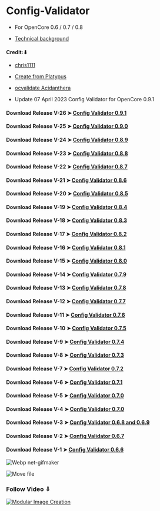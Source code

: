# Config-Validator
- For OpenCore 0.6 / 0.7 / 0.8

- [Technical background](https://github.com/chris1111/Config-Validator/blob/main/Technical%20background.md)

#### Credit:⬇︎
- [chris1111](https://github.com/chris1111)
- [Create from Platypus](https://github.com/sveinbjornt/Platypus)
- [ocvalidate Acidanthera](https://github.com/acidanthera/OpenCorePkg/tree/master/Utilities/ocvalidate)

 - Update 07 April 2023 Config Validator for OpenCore 0.9.1
 
#### Download Release V-26 ➤ [Config Validator 0.9.1](https://github.com/chris1111/Config-Validator/releases/tag/V26) 
#### Download Release V-25 ➤ [Config Validator 0.9.0](https://github.com/chris1111/Config-Validator/releases/tag/V25) 
#### Download Release V-24 ➤ [Config Validator 0.8.9](https://github.com/chris1111/Config-Validator/releases/tag/V24) 
#### Download Release V-23 ➤ [Config Validator 0.8.8](https://github.com/chris1111/Config-Validator/releases/tag/V23) 
#### Download Release V-22 ➤ [Config Validator 0.8.7](https://github.com/chris1111/Config-Validator/releases/tag/V22) 
#### Download Release V-21 ➤ [Config Validator 0.8.6](https://github.com/chris1111/Config-Validator/releases/tag/V21)
#### Download Release V-20 ➤ [Config Validator 0.8.5](https://github.com/chris1111/Config-Validator/releases/tag/V20)
#### Download Release V-19 ➤ [Config Validator 0.8.4](https://github.com/chris1111/Config-Validator/releases/tag/V19)
#### Download Release V-18 ➤ [Config Validator 0.8.3](https://github.com/chris1111/Config-Validator/releases/tag/V18)
#### Download Release V-17 ➤ [Config Validator 0.8.2](https://github.com/chris1111/Config-Validator/releases/tag/V17)
#### Download Release V-16 ➤ [Config Validator 0.8.1](https://github.com/chris1111/Config-Validator/releases/tag/V16)
#### Download Release V-15 ➤ [Config Validator 0.8.0](https://github.com/chris1111/Config-Validator/releases/tag/V15)
#### Download Release V-14 ➤ [Config Validator 0.7.9](https://github.com/chris1111/Config-Validator/releases/tag/V14)
#### Download Release V-13 ➤ [Config Validator 0.7.8](https://github.com/chris1111/Config-Validator/releases/tag/V13)
#### Download Release V-12 ➤ [Config Validator 0.7.7](https://github.com/chris1111/Config-Validator/releases/tag/V12)
#### Download Release V-11 ➤ [Config Validator 0.7.6](https://github.com/chris1111/Config-Validator/releases/tag/V11)
#### Download Release V-10 ➤ [Config Validator 0.7.5](https://github.com/chris1111/Config-Validator/releases/tag/V10)
#### Download Release V-9 ➤ [Config Validator 0.7.4](https://github.com/chris1111/Config-Validator/releases/tag/V9)
#### Download Release V-8 ➤ [Config Validator 0.7.3](https://github.com/chris1111/Config-Validator/releases/tag/V8)
#### Download Release V-7 ➤ [Config Validator 0.7.2](https://github.com/chris1111/Config-Validator/releases/tag/V7)
#### Download Release V-6 ➤ [Config Validator 0.7.1](https://github.com/chris1111/Config-Validator/releases/tag/V6)
#### Download Release V-5 ➤ [Config Validator 0.7.0](https://github.com/chris1111/Config-Validator/releases/tag/V5)
#### Download Release V-4 ➤ [Config Validator 0.7.0](https://github.com/chris1111/Config-Validator/releases/tag/V4)
#### Download Release V-3 ➤ [Config Validator 0.6.8 and 0.6.9](https://github.com/chris1111/Config-Validator/releases/tag/V3)
#### Download Release V-2 ➤ [Config Validator 0.6.7](https://github.com/chris1111/Config-Validator/releases/tag/V2)
#### Download Release V-1 ➤ [Config Validator 0.6.6](https://github.com/chris1111/Config-Validator/releases/tag/V1)



![Webp net-gifmaker](https://user-images.githubusercontent.com/6248794/106479561-74997800-6478-11eb-8096-e1f30ed7b3fa.gif)

![Move file](https://user-images.githubusercontent.com/6248794/107689374-bd221400-6c76-11eb-817c-325a32d26d83.png)

### Follow Video ⇩
[![Modular Image Creation](https://user-images.githubusercontent.com/6248794/100680251-23b5b800-333f-11eb-8234-50195475605b.png)](https://youtu.be/KYuYnhAMZi8)
